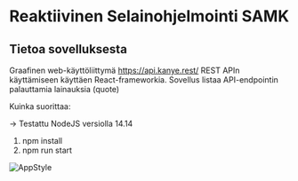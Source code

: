 # Reaktiivinen Selainohjelmointi SAMK

## Tietoa sovelluksesta

Graafinen web-käyttöliittymä https://api.kanye.rest/ REST APIn
käyttämiseen käyttäen React-frameworkia. Sovellus listaa API-endpointin
palauttamia lainauksia (quote)

Kuinka suorittaa:

-> Testattu NodeJS versiolla 14.14

1. npm install
1. npm run start

![AppStyle](https://user-images.githubusercontent.com/76100134/147705460-7422f4d0-ea84-4a14-8839-8ae631fa5efa.png)
